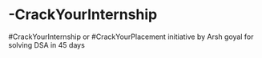# -CrackYourInternship
#CrackYourInternship or #CrackYourPlacement initiative by Arsh goyal for solving DSA in 45 days
